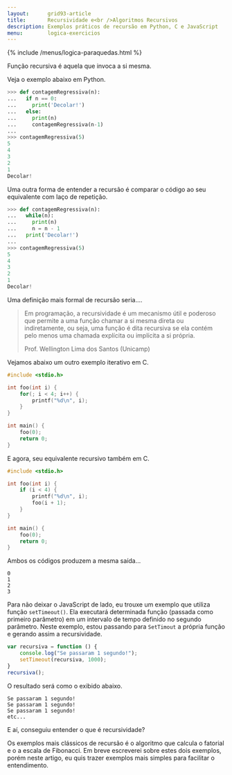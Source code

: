 ```yaml
---
layout:      grid93-article
title:       Recursividade e<br />Algoritmos Recursivos
description: Exemplos práticos de recursão em Python, C e JavaScript
menu:        logica-exercicios
---
```


{% include /menus/logica-paraquedas.html %}

Função recursiva é aquela que invoca a si mesma.

Veja o exemplo abaixo em Python.

```python
>>> def contagemRegressiva(n):
...   if n == 0:
...     print('Decolar!')
...   else:
...     print(n)
...     contagemRegressiva(n-1)
... 
>>> contagemRegressiva(5)
5
4
3
2
1
Decolar!
```

Uma outra forma de entender a recursão é comparar o código ao seu equivalente com laço de repetição.

```python
>>> def contagemRegressiva(n):
...   while(n):
...     print(n)
...     n = n - 1
...   print('Decolar!')
... 
>>> contagemRegressiva(5)
5
4
3
2
1
Decolar!
```

Uma definição mais formal de recursão seria....

> Em programação, a recursividade é um mecanismo útil e poderoso que permite a uma função chamar a si mesma direta ou
> indiretamente, ou seja, uma função é dita recursiva se ela contém pelo menos uma chamada explícita ou implícita a si 
> própria.
>
> Prof. Wellington Lima dos Santos (Unicamp)


Vejamos abaixo um outro exemplo iterativo em C.

```c
#include <stdio.h>

int foo(int i) {
    for(; i < 4; i++) {
        printf("%d\n", i);
    }
}

int main() {
    foo(0);
    return 0;
}
```

E agora, seu equivalente recursivo também em C.

```c
#include <stdio.h>

int foo(int i) {
    if (i < 4) {
        printf("%d\n", i);
        foo(i + 1);
    }
}

int main() {
    foo(0);
    return 0;
}
```

Ambos os códigos produzem a mesma saída...

```
0
1
2
3
```

Para não deixar o JavaScript de lado, eu trouxe um exemplo que utiliza função `setTimeout()`. Ela executará determinada
função (passada como primeiro parâmetro) em um intervalo de tempo definido no segundo parâmetro. Neste exemplo, estou
passando para `SetTimout` a própria função e gerando assim a recursividade.

```javascript
var recursiva = function () {
    console.log("Se passaram 1 segundo!");
    setTimeout(recursiva, 1000);
}
recursiva();
```

O resultado será como o exibido abaixo.

```
Se passaram 1 segundo!
Se passaram 1 segundo!
Se passaram 1 segundo!
etc...
```

E aí, conseguiu entender o que é recursividade?

Os exemplos mais clássicos de recursão é o algoritmo que calcula o fatorial e o a escala de Fibonacci. Em breve 
escreverei sobre estes dois exemplos, porém neste artigo, eu quis trazer exemplos mais simples para facilitar o entendimento.
